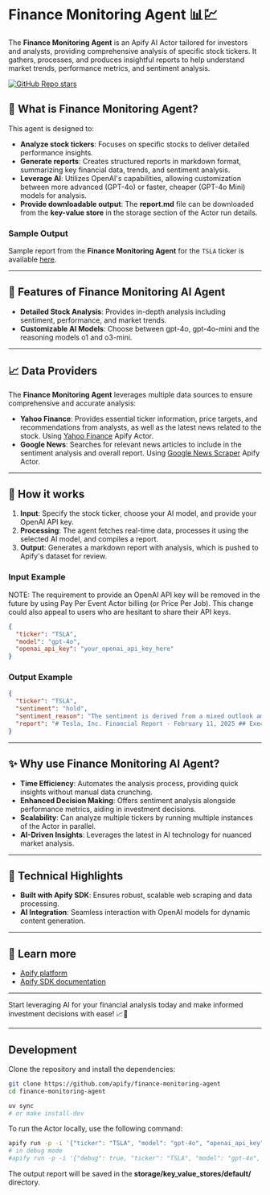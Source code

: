 # Finance Monitoring Agent 📊💹

The **Finance Monitoring Agent** is an Apify AI Actor tailored for investors and analysts, providing comprehensive analysis of specific stock tickers. It gathers, processes, and produces insightful reports to help understand market trends, performance metrics, and sentiment analysis.

[![GitHub Repo stars](https://img.shields.io/github/stars/apify/finance-monitoring-agent)](https://github.com/apify/finance-monitoring-agent/stargazers)

## 🌟 What is Finance Monitoring Agent?

This agent is designed to:

- **Analyze stock tickers**: Focuses on specific stocks to deliver detailed performance insights.
- **Generate reports**: Creates structured reports in markdown format, summarizing key financial data, trends, and sentiment analysis.
- **Leverage AI**: Utilizes OpenAI's capabilities, allowing customization between more advanced (GPT-4o) or faster, cheaper (GPT-4o Mini) models for analysis.
- **Provide downloadable output**: The **report.md** file can be downloaded from the **key-value store** in the storage section of the Actor run details.

### Sample Output

Sample report from the **Finance Monitoring Agent** for the `TSLA` ticker is available [here](docs/report.md).

---

## 🎯 Features of Finance Monitoring AI Agent

- **Detailed Stock Analysis**: Provides in-depth analysis including sentiment, performance, and market trends.
- **Customizable AI Models**: Choose between gpt-4o, gpt-4o-mini and the reasoning models o1 and o3-mini.

---

## 📈 Data Providers

The **Finance Monitoring Agent** leverages multiple data sources to ensure comprehensive and accurate analysis:

- **Yahoo Finance**: Provides essential ticker information, price targets, and recommendations from analysts, as well as the latest news related to the stock. Using [Yahoo Finance](https://apify.com/canadesk/yahoo-finance) Apify Actor.
- **Google News**: Searches for relevant news articles to include in the sentiment analysis and overall report. Using [Google News Scraper](https://apify.com/lhotanova/google-news-scraper) Apify Actor.

---

## 🚀 How it works

1. **Input**: Specify the stock ticker, choose your AI model, and provide your OpenAI API key.
2. **Processing**: The agent fetches real-time data, processes it using the selected AI model, and compiles a report.
3. **Output**: Generates a markdown report with analysis, which is pushed to Apify's dataset for review.

### Input Example

NOTE: The requirement to provide an OpenAI API key will be removed in the future by using Pay Per Event Actor billing (or Price Per Job). This change could also appeal to users who are hesitant to share their API keys.

```json
{
  "ticker": "TSLA",
  "model": "gpt-4o",
  "openai_api_key": "your_openai_api_key_here"
}
```

### Output Example
```json
{
  "ticker": "TSLA",
  "sentiment": "hold",
  "sentiment_reason": "The sentiment is derived from a mixed outlook among analysts...",
  "report": "# Tesla, Inc. Financial Report - February 11, 2025 ## Executive Summary Tesla, Inc., under the leadership of Elon Musk, continues to be a significant player in the electric vehicle and clean energy sectors..."
}
```

---

## ✨ Why use Finance Monitoring AI Agent?

- **Time Efficiency**: Automates the analysis process, providing quick insights without manual data crunching.
- **Enhanced Decision Making**: Offers sentiment analysis alongside performance metrics, aiding in investment decisions.
- **Scalability**: Can analyze multiple tickers by running multiple instances of the Actor in parallel.
- **AI-Driven Insights**: Leverages the latest in AI technology for nuanced market analysis.

---

## 🔧 Technical Highlights

- **Built with Apify SDK**: Ensures robust, scalable web scraping and data processing.
- **AI Integration**: Seamless interaction with OpenAI models for dynamic content generation.

---

## 📖 Learn more

- [Apify platform](https://apify.com)
- [Apify SDK documentation](https://docs.apify.com/sdk/python)

---

Start leveraging AI for your financial analysis today and make informed investment decisions with ease! 📈🤖

---

## Development

Clone the repository and install the dependencies:

```bash
git clone https://github.com/apify/finance-monitoring-agent
cd finance-monitoring-agent

uv sync
# or make install-dev
```

To run the Actor locally, use the following command:

```bash
apify run -p -i '{"ticker": "TSLA", "model": "gpt-4o", "openai_api_key": "your_openai_api_key_here"}'
# in debug mode
#apify run -p -i '{"debug": true, "ticker": "TSLA", "model": "gpt-4o", "openai_api_key": "your_openai_api_key_here"}'
```

The output report will be saved in the **storage/key_value_stores/default/** directory.
